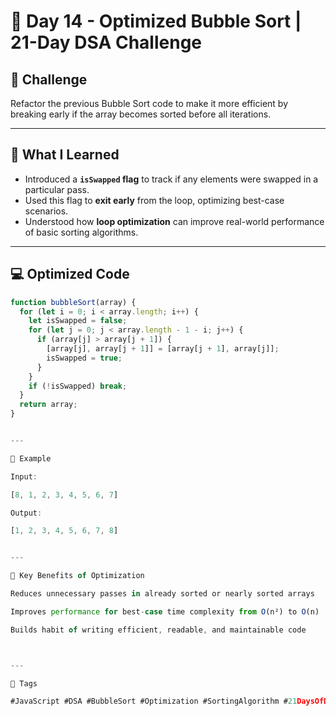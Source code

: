 # 🚀 Day 14 - Optimized Bubble Sort | 21-Day DSA Challenge

## 📌 Challenge
Refactor the previous Bubble Sort code to make it more efficient by breaking early if the array becomes sorted before all iterations.

---

## 🧠 What I Learned
- Introduced a **`isSwapped` flag** to track if any elements were swapped in a particular pass.
- Used this flag to **exit early** from the loop, optimizing best-case scenarios.
- Understood how **loop optimization** can improve real-world performance of basic sorting algorithms.

---

## 💻 Optimized Code
```javascript
function bubbleSort(array) {
  for (let i = 0; i < array.length; i++) {
    let isSwapped = false;
    for (let j = 0; j < array.length - 1 - i; j++) {
      if (array[j] > array[j + 1]) {
        [array[j], array[j + 1]] = [array[j + 1], array[j]];
        isSwapped = true;
      }
    }
    if (!isSwapped) break;
  }
  return array;
}


---

🧪 Example

Input:

[8, 1, 2, 3, 4, 5, 6, 7]

Output:

[1, 2, 3, 4, 5, 6, 7, 8]


---

🧩 Key Benefits of Optimization

Reduces unnecessary passes in already sorted or nearly sorted arrays

Improves performance for best-case time complexity from O(n²) to O(n)

Builds habit of writing efficient, readable, and maintainable code



---

🔖 Tags

#JavaScript #DSA #BubbleSort #Optimization #SortingAlgorithm #21DaysOfDSA

